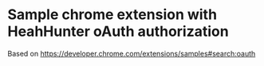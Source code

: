 # Sample chrome extension with HeahHunter oAuth authorization

Based on https://developer.chrome.com/extensions/samples#search:oauth
